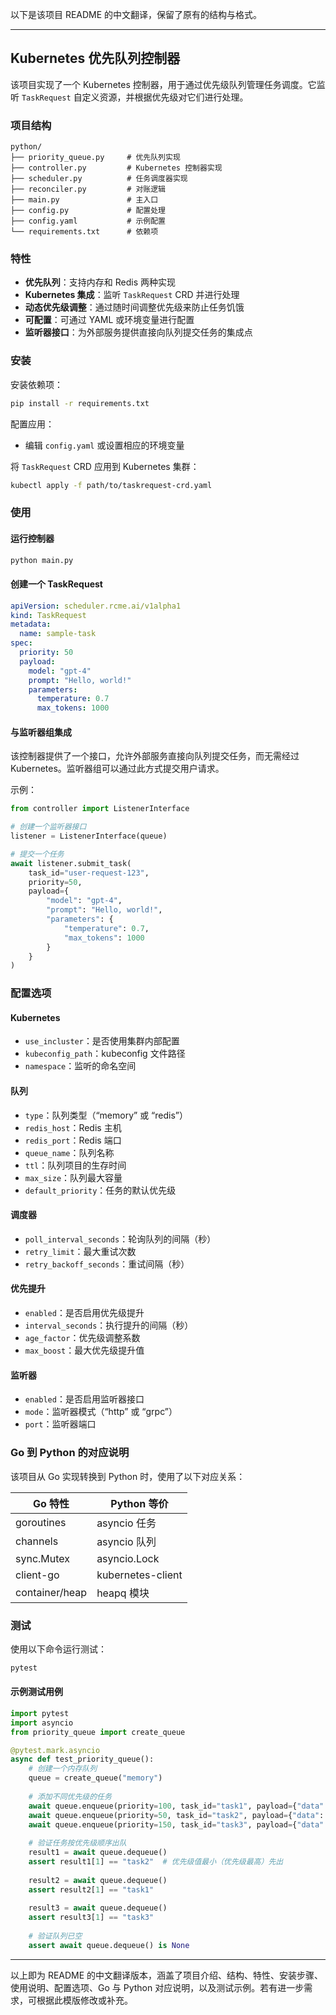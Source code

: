 以下是该项目 README 的中文翻译，保留了原有的结构与格式。

---

## Kubernetes 优先队列控制器

该项目实现了一个 Kubernetes 控制器，用于通过优先级队列管理任务调度。它监听 `TaskRequest` 自定义资源，并根据优先级对它们进行处理。

### 项目结构

```
python/
├── priority_queue.py     # 优先队列实现
├── controller.py         # Kubernetes 控制器实现
├── scheduler.py          # 任务调度器实现
├── reconciler.py         # 对账逻辑
├── main.py               # 主入口
├── config.py             # 配置处理
├── config.yaml           # 示例配置
└── requirements.txt      # 依赖项
```

### 特性

- **优先队列**：支持内存和 Redis 两种实现
- **Kubernetes 集成**：监听 `TaskRequest` CRD 并进行处理
- **动态优先级调整**：通过随时间调整优先级来防止任务饥饿
- **可配置**：可通过 YAML 或环境变量进行配置
- **监听器接口**：为外部服务提供直接向队列提交任务的集成点

### 安装

安装依赖项：

```bash
pip install -r requirements.txt
```

配置应用：

- 编辑 `config.yaml` 或设置相应的环境变量

将 `TaskRequest` CRD 应用到 Kubernetes 集群：

```bash
kubectl apply -f path/to/taskrequest-crd.yaml
```

### 使用

#### 运行控制器

```bash
python main.py
```

#### 创建一个 TaskRequest

```yaml
apiVersion: scheduler.rcme.ai/v1alpha1
kind: TaskRequest
metadata:
  name: sample-task
spec:
  priority: 50
  payload:
    model: "gpt-4"
    prompt: "Hello, world!"
    parameters:
      temperature: 0.7
      max_tokens: 1000
```

#### 与监听器组集成

该控制器提供了一个接口，允许外部服务直接向队列提交任务，而无需经过 Kubernetes。监听器组可以通过此方式提交用户请求。

示例：

```python
from controller import ListenerInterface

# 创建一个监听器接口
listener = ListenerInterface(queue)

# 提交一个任务
await listener.submit_task(
    task_id="user-request-123",
    priority=50,
    payload={
        "model": "gpt-4",
        "prompt": "Hello, world!",
        "parameters": {
            "temperature": 0.7,
            "max_tokens": 1000
        }
    }
)
```

### 配置选项

#### Kubernetes

- `use_incluster`：是否使用集群内部配置
- `kubeconfig_path`：kubeconfig 文件路径
- `namespace`：监听的命名空间

#### 队列

- `type`：队列类型（“memory” 或 “redis”）
- `redis_host`：Redis 主机
- `redis_port`：Redis 端口
- `queue_name`：队列名称
- `ttl`：队列项目的生存时间
- `max_size`：队列最大容量
- `default_priority`：任务的默认优先级

#### 调度器

- `poll_interval_seconds`：轮询队列的间隔（秒）
- `retry_limit`：最大重试次数
- `retry_backoff_seconds`：重试间隔（秒）

#### 优先提升

- `enabled`：是否启用优先级提升
- `interval_seconds`：执行提升的间隔（秒）
- `age_factor`：优先级调整系数
- `max_boost`：最大优先级提升值

#### 监听器

- `enabled`：是否启用监听器接口
- `mode`：监听器模式（“http” 或 “grpc”）
- `port`：监听器端口

### Go 到 Python 的对应说明

该项目从 Go 实现转换到 Python 时，使用了以下对应关系：

| Go 特性           | Python 等价      |
| ----------------- | ---------------- |
| goroutines        | asyncio 任务     |
| channels          | asyncio 队列     |
| sync.Mutex        | asyncio.Lock     |
| client-go         | kubernetes-client|
| container/heap    | heapq 模块       |

### 测试

使用以下命令运行测试：

```bash
pytest
```

#### 示例测试用例

```python
import pytest
import asyncio
from priority_queue import create_queue

@pytest.mark.asyncio
async def test_priority_queue():
    # 创建一个内存队列
    queue = create_queue("memory")
    
    # 添加不同优先级的任务
    await queue.enqueue(priority=100, task_id="task1", payload={"data": "task1"})
    await queue.enqueue(priority=50, task_id="task2", payload={"data": "task2"})
    await queue.enqueue(priority=150, task_id="task3", payload={"data": "task3"})
    
    # 验证任务按优先级顺序出队
    result1 = await queue.dequeue()
    assert result1[1] == "task2"  # 优先级值最小（优先级最高）先出
    
    result2 = await queue.dequeue()
    assert result2[1] == "task1"
    
    result3 = await queue.dequeue()
    assert result3[1] == "task3"
    
    # 验证队列已空
    assert await queue.dequeue() is None
```

--- 

以上即为 README 的中文翻译版本，涵盖了项目介绍、结构、特性、安装步骤、使用说明、配置选项、Go 与 Python 对应说明，以及测试示例。若有进一步需求，可根据此模版修改或补充。
